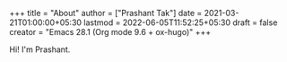 +++
title = "About"
author = ["Prashant Tak"]
date = 2021-03-21T01:00:00+05:30
lastmod = 2022-06-05T11:52:25+05:30
draft = false
creator = "Emacs 28.1 (Org mode 9.6 + ox-hugo)"
+++

Hi! I'm Prashant.
